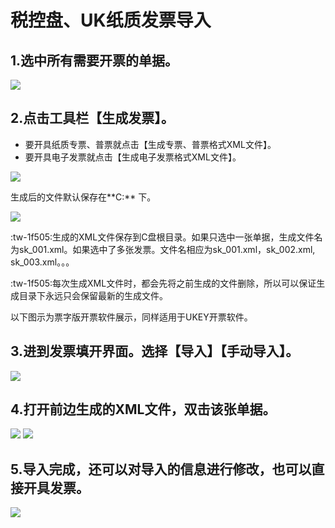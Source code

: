 # 税控盘、UK纸质发票导入

## 1.选中所有需要开票的单据。

![](/static/images/sk/011.jpg)

## 2.点击工具栏【生成发票】。

  * 要开具纸质专票、普票就点击【生成专票、普票格式XML文件】。
  * 要开具电子发票就点击【生成电子发票格式XML文件】。

![](/static/images/sk/012.jpg)

生成后的文件默认保存在**C:\** 下。

![](/static/images/sk/013.jpg)



 :tw-1f505:生成的XML文件保存到C盘根目录。如果只选中一张单据，生成文件名为sk_001.xml。如果选中了多张发票。文件名相应为sk_001.xml，sk_002.xml,
sk_003.xml。。。

:tw-1f505:每次生成XML文件时，都会先将之前生成的文件删除，所以可以保证生成目录下永远只会保留最新的生成文件。



以下图示为票字版开票软件展示，同样适用于UKEY开票软件。

## 3.进到发票填开界面。选择【导入】【手动导入】。

![](/static/images/sk/017.jpg)

## 4.打开前边生成的XML文件，双击该张单据。

![](/static/images/sk/018.jpg)
![](/static/images/sk/019.jpg)

## 5.导入完成，还可以对导入的信息进行修改，也可以直接开具发票。

![](/static/images/sk/020.jpg)
